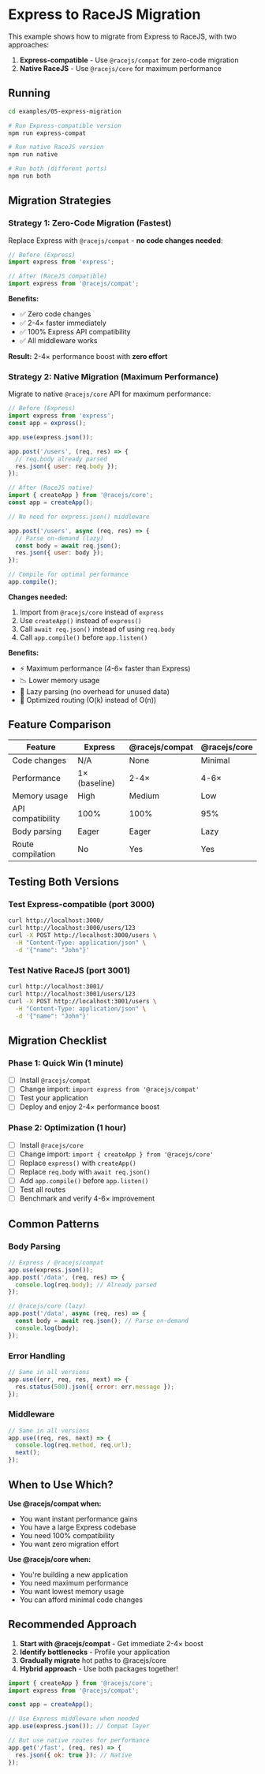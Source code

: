 # Express to RaceJS Migration

This example shows how to migrate from Express to RaceJS, with two approaches:
1. **Express-compatible** - Use `@racejs/compat` for zero-code migration
2. **Native RaceJS** - Use `@racejs/core` for maximum performance

## Running

```bash
cd examples/05-express-migration

# Run Express-compatible version
npm run express-compat

# Run native RaceJS version
npm run native

# Run both (different ports)
npm run both
```

## Migration Strategies

### Strategy 1: Zero-Code Migration (Fastest)

Replace Express with `@racejs/compat` - **no code changes needed**:

```javascript
// Before (Express)
import express from 'express';

// After (RaceJS compatible)
import express from '@racejs/compat';
```

**Benefits:**
- ✅ Zero code changes
- ✅ 2-4× faster immediately
- ✅ 100% Express API compatibility
- ✅ All middleware works

**Result:** 2-4× performance boost with **zero effort**

### Strategy 2: Native Migration (Maximum Performance)

Migrate to native `@racejs/core` API for maximum performance:

```javascript
// Before (Express)
import express from 'express';
const app = express();

app.use(express.json());

app.post('/users', (req, res) => {
  // req.body already parsed
  res.json({ user: req.body });
});

// After (RaceJS native)
import { createApp } from '@racejs/core';
const app = createApp();

// No need for express.json() middleware

app.post('/users', async (req, res) => {
  // Parse on-demand (lazy)
  const body = await req.json();
  res.json({ user: body });
});

// Compile for optimal performance
app.compile();
```

**Changes needed:**
1. Import from `@racejs/core` instead of `express`
2. Use `createApp()` instead of `express()`
3. Call `await req.json()` instead of using `req.body`
4. Call `app.compile()` before `app.listen()`

**Benefits:**
- ⚡ Maximum performance (4-6× faster than Express)
- 📉 Lower memory usage
- 🚀 Lazy parsing (no overhead for unused data)
- 🎯 Optimized routing (O(k) instead of O(n))

## Feature Comparison

| Feature | Express | @racejs/compat | @racejs/core |
|---------|---------|----------------|--------------|
| Code changes | N/A | None | Minimal |
| Performance | 1× (baseline) | 2-4× | 4-6× |
| Memory usage | High | Medium | Low |
| API compatibility | 100% | 100% | 95% |
| Body parsing | Eager | Eager | Lazy |
| Route compilation | No | Yes | Yes |

## Testing Both Versions

### Test Express-compatible (port 3000)
```bash
curl http://localhost:3000/
curl http://localhost:3000/users/123
curl -X POST http://localhost:3000/users \
  -H "Content-Type: application/json" \
  -d '{"name": "John"}'
```

### Test Native RaceJS (port 3001)
```bash
curl http://localhost:3001/
curl http://localhost:3001/users/123
curl -X POST http://localhost:3001/users \
  -H "Content-Type: application/json" \
  -d '{"name": "John"}'
```

## Migration Checklist

### Phase 1: Quick Win (1 minute)
- [ ] Install `@racejs/compat`
- [ ] Change import: `import express from '@racejs/compat'`
- [ ] Test your application
- [ ] Deploy and enjoy 2-4× performance boost

### Phase 2: Optimization (1 hour)
- [ ] Install `@racejs/core`
- [ ] Change import: `import { createApp } from '@racejs/core'`
- [ ] Replace `express()` with `createApp()`
- [ ] Replace `req.body` with `await req.json()`
- [ ] Add `app.compile()` before `app.listen()`
- [ ] Test all routes
- [ ] Benchmark and verify 4-6× improvement

## Common Patterns

### Body Parsing
```javascript
// Express / @racejs/compat
app.use(express.json());
app.post('/data', (req, res) => {
  console.log(req.body); // Already parsed
});

// @racejs/core (lazy)
app.post('/data', async (req, res) => {
  const body = await req.json(); // Parse on-demand
  console.log(body);
});
```

### Error Handling
```javascript
// Same in all versions
app.use((err, req, res, next) => {
  res.status(500).json({ error: err.message });
});
```

### Middleware
```javascript
// Same in all versions
app.use((req, res, next) => {
  console.log(req.method, req.url);
  next();
});
```

## When to Use Which?

**Use @racejs/compat when:**
- You want instant performance gains
- You have a large Express codebase
- You need 100% compatibility
- You want zero migration effort

**Use @racejs/core when:**
- You're building a new application
- You need maximum performance
- You want lowest memory usage
- You can afford minimal code changes

## Recommended Approach

1. **Start with @racejs/compat** - Get immediate 2-4× boost
2. **Identify bottlenecks** - Profile your application
3. **Gradually migrate** hot paths to @racejs/core
4. **Hybrid approach** - Use both packages together!

```javascript
import { createApp } from '@racejs/core';
import express from '@racejs/compat';

const app = createApp();

// Use Express middleware when needed
app.use(express.json()); // Compat layer

// But use native routes for performance
app.get('/fast', (req, res) => {
  res.json({ ok: true }); // Native
});
```
